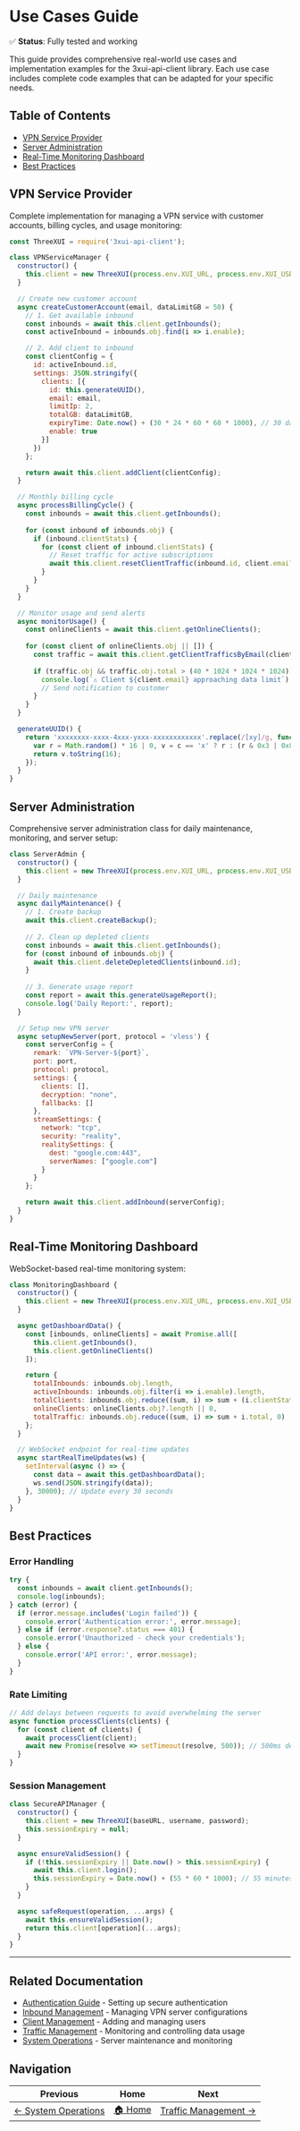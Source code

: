 # Use Cases Guide

✅ **Status**: Fully tested and working

This guide provides comprehensive real-world use cases and implementation examples for the 3xui-api-client library. Each use case includes complete code examples that can be adapted for your specific needs.

## Table of Contents
- [VPN Service Provider](#vpn-service-provider)
- [Server Administration](#server-administration)
- [Real-Time Monitoring Dashboard](#real-time-monitoring-dashboard)
- [Best Practices](#best-practices)

## VPN Service Provider

Complete implementation for managing a VPN service with customer accounts, billing cycles, and usage monitoring:

```javascript
const ThreeXUI = require('3xui-api-client');

class VPNServiceManager {
  constructor() {
    this.client = new ThreeXUI(process.env.XUI_URL, process.env.XUI_USER, process.env.XUI_PASS);
  }

  // Create new customer account
  async createCustomerAccount(email, dataLimitGB = 50) {
    // 1. Get available inbound
    const inbounds = await this.client.getInbounds();
    const activeInbound = inbounds.obj.find(i => i.enable);

    // 2. Add client to inbound
    const clientConfig = {
      id: activeInbound.id,
      settings: JSON.stringify({
        clients: [{
          id: this.generateUUID(),
          email: email,
          limitIp: 2,
          totalGB: dataLimitGB,
          expiryTime: Date.now() + (30 * 24 * 60 * 60 * 1000), // 30 days
          enable: true
        }]
      })
    };

    return await this.client.addClient(clientConfig);
  }

  // Monthly billing cycle
  async processBillingCycle() {
    const inbounds = await this.client.getInbounds();
    
    for (const inbound of inbounds.obj) {
      if (inbound.clientStats) {
        for (const client of inbound.clientStats) {
          // Reset traffic for active subscriptions
          await this.client.resetClientTraffic(inbound.id, client.email);
        }
      }
    }
  }

  // Monitor usage and send alerts
  async monitorUsage() {
    const onlineClients = await this.client.getOnlineClients();
    
    for (const client of onlineClients.obj || []) {
      const traffic = await this.client.getClientTrafficsByEmail(client.email);
      
      if (traffic.obj && traffic.obj.total > (40 * 1024 * 1024 * 1024)) { // 40GB
        console.log(`⚠️ Client ${client.email} approaching data limit`);
        // Send notification to customer
      }
    }
  }

  generateUUID() {
    return 'xxxxxxxx-xxxx-4xxx-yxxx-xxxxxxxxxxxx'.replace(/[xy]/g, function(c) {
      var r = Math.random() * 16 | 0, v = c == 'x' ? r : (r & 0x3 | 0x8);
      return v.toString(16);
    });
  }
}
```

## Server Administration

Comprehensive server administration class for daily maintenance, monitoring, and server setup:

```javascript
class ServerAdmin {
  constructor() {
    this.client = new ThreeXUI(process.env.XUI_URL, process.env.XUI_USER, process.env.XUI_PASS);
  }

  // Daily maintenance
  async dailyMaintenance() {
    // 1. Create backup
    await this.client.createBackup();
    
    // 2. Clean up depleted clients
    const inbounds = await this.client.getInbounds();
    for (const inbound of inbounds.obj) {
      await this.client.deleteDepletedClients(inbound.id);
    }
    
    // 3. Generate usage report
    const report = await this.generateUsageReport();
    console.log('Daily Report:', report);
  }

  // Setup new VPN server
  async setupNewServer(port, protocol = 'vless') {
    const serverConfig = {
      remark: `VPN-Server-${port}`,
      port: port,
      protocol: protocol,
      settings: {
        clients: [],
        decryption: "none",
        fallbacks: []
      },
      streamSettings: {
        network: "tcp",
        security: "reality",
        realitySettings: {
          dest: "google.com:443",
          serverNames: ["google.com"]
        }
      }
    };

    return await this.client.addInbound(serverConfig);
  }
}
```

## Real-Time Monitoring Dashboard

WebSocket-based real-time monitoring system:

```javascript
class MonitoringDashboard {
  constructor() {
    this.client = new ThreeXUI(process.env.XUI_URL, process.env.XUI_USER, process.env.XUI_PASS);
  }

  async getDashboardData() {
    const [inbounds, onlineClients] = await Promise.all([
      this.client.getInbounds(),
      this.client.getOnlineClients()
    ]);

    return {
      totalInbounds: inbounds.obj.length,
      activeInbounds: inbounds.obj.filter(i => i.enable).length,
      totalClients: inbounds.obj.reduce((sum, i) => sum + (i.clientStats?.length || 0), 0),
      onlineClients: onlineClients.obj?.length || 0,
      totalTraffic: inbounds.obj.reduce((sum, i) => sum + i.total, 0)
    };
  }

  // WebSocket endpoint for real-time updates
  async startRealTimeUpdates(ws) {
    setInterval(async () => {
      const data = await this.getDashboardData();
      ws.send(JSON.stringify(data));
    }, 30000); // Update every 30 seconds
  }
}
```

## Best Practices

### Error Handling
```javascript
try {
  const inbounds = await client.getInbounds();
  console.log(inbounds);
} catch (error) {
  if (error.message.includes('Login failed')) {
    console.error('Authentication error:', error.message);
  } else if (error.response?.status === 401) {
    console.error('Unauthorized - check your credentials');
  } else {
    console.error('API error:', error.message);
  }
}
```

### Rate Limiting
```javascript
// Add delays between requests to avoid overwhelming the server
async function processClients(clients) {
  for (const client of clients) {
    await processClient(client);
    await new Promise(resolve => setTimeout(resolve, 500)); // 500ms delay
  }
}
```

### Session Management
```javascript
class SecureAPIManager {
  constructor() {
    this.client = new ThreeXUI(baseURL, username, password);
    this.sessionExpiry = null;
  }

  async ensureValidSession() {
    if (!this.sessionExpiry || Date.now() > this.sessionExpiry) {
      await this.client.login();
      this.sessionExpiry = Date.now() + (55 * 60 * 1000); // 55 minutes
    }
  }

  async safeRequest(operation, ...args) {
    await this.ensureValidSession();
    return this.client[operation](...args);
  }
}
```

---

## Related Documentation

- [Authentication Guide](Authentication-Guide.md) - Setting up secure authentication
- [Inbound Management](Inbound-Management.md) - Managing VPN server configurations
- [Client Management](Client-Management.md) - Adding and managing users
- [Traffic Management](Traffic-Management.md) - Monitoring and controlling data usage
- [System Operations](System-Operations.md) - Server maintenance and monitoring

## Navigation

| Previous | Home | Next |
|----------|------|------|
| [← System Operations](System-Operations.md) | [🏠 Home](Home.md) | [Traffic Management →](Traffic-Management.md) | 